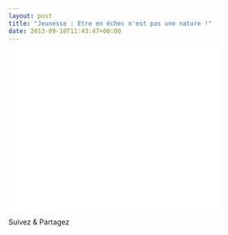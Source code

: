 ```yaml
---
layout: post
title: "Jeunesse : Etre en échec n'est pas une nature !"
date: 2013-09-18T11:43:47+00:00
---
```

<div class="entry-content" itemprop="text">
<p><iframe width="420" height="315" src="//www.youtube.com/embed/MNZlWxbMtB0" frameborder="0" allowfullscreen></iframe></p>
<div class="sfsi_Sicons" style="width: 100%; display: inline-block; vertical-align: middle; text-align:left">
<div style="margin:0px 8px 0px 0px; line-height: 24px"><span>Suivez &amp; Partagez</span></div>
<div class="sfsi_socialwpr">
<div class="sf_fb" style="text-align:left;width:98px"><div class="fb-like" href="http://www.juliecoudry.com/2012-jeunesse-etre-en-echec-nest-pas-une-nature/" width="180" send="false" showfaces="false" action="like" data-share="true" data-layout="button"></div></div>
<div class="sf_twiter" style="text-align:left;float:left;width:auto"><a href="http://twitter.com/share" data-count="none" class="sr-twitter-button twitter-share-button" lang="en" data-url="http://www.juliecoudry.com/2012-jeunesse-etre-en-echec-nest-pas-une-nature/" data-text="2012 – Jeunesse : « Etre en échec n’est pas une nature ! »"></a></div>
</div>
</div>
<!--<rdf:RDF xmlns:rdf="http://www.w3.org/1999/02/22-rdf-syntax-ns#"
			xmlns:dc="http://purl.org/dc/elements/1.1/"
			xmlns:trackback="http://madskills.com/public/xml/rss/module/trackback/">
		<rdf:Description rdf:about="http://www.juliecoudry.com/2012-jeunesse-etre-en-echec-nest-pas-une-nature/"
    dc:identifier="http://www.juliecoudry.com/2012-jeunesse-etre-en-echec-nest-pas-une-nature/"
    dc:title="2012 &#8211; Jeunesse : &laquo;&nbsp;Etre en échec n&rsquo;est pas une nature !&nbsp;&raquo;"
    trackback:ping="http://www.juliecoudry.com/2012-jeunesse-etre-en-echec-nest-pas-une-nature/trackback/" />
</rdf:RDF>-->
</div>

